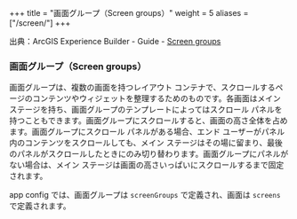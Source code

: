 +++
title = "画面グループ（Screen groups）"
weight = 5
aliases = ["/screen/"]
+++

出典：ArcGIS Experience Builder - Guide - [Screen groups](https://developers.arcgis.com/experience-builder/guide/core-concepts/screen/)

### 画面グループ（Screen groups）
画面グループは、複数の画面を持つレイアウト コンテナで、スクロールするページのコンテンツやウィジェットを整理するためのものです。各画面はメイン ステージを持ち、画面グループのテンプレートによってはスクロール パネルを持つこともできます。画面グループにスクロールすると、画面の高さ全体を占めます。画面グループにスクロール パネルがある場合、エンド ユーザーがパネル内のコンテンツをスクロールしても、メイン ステージはその場に留まり、最後のパネルがスクロールしたときにのみ切り替わります。画面グループにパネルがない場合は、メイン ステージは画面の高さいっぱいにスクロールするまで固定されます。

app config では、画面グループは `screenGroups` で定義され、画面は `screens` で定義されます。
